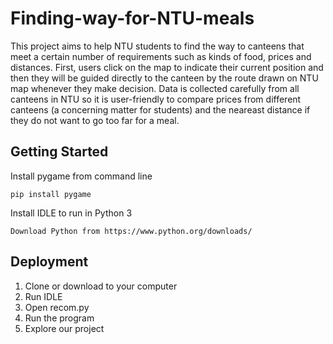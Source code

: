 # Finding-way-for-NTU-meals
This project aims to help NTU students to find the way to canteens that meet a certain number of requirements such as kinds of food, prices and distances. First, users click on the map to indicate their current position and then they will be guided directly to the canteen by the route drawn on NTU map whenever they make decision. Data is collected carefully from all canteens in NTU so it is user-friendly to compare prices from different canteens (a concerning matter for students) and the neareast distance if they do not want to go too far for a meal.
## Getting Started
Install pygame from command line  
``` 
pip install pygame 
```
Install IDLE to run in Python 3
```
Download Python from https://www.python.org/downloads/
```
## Deployment
1. Clone or download to your computer
2. Run IDLE
3. Open recom.py
4. Run the program
5. Explore our project
